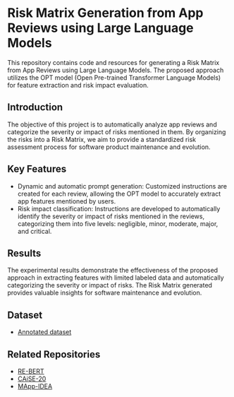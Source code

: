 # Risk Matrix Generation from App Reviews using Large Language Models

This repository contains code and resources for generating a Risk Matrix from App Reviews using Large Language Models. The proposed approach utilizes the OPT model (Open Pre-trained Transformer Language Models) for feature extraction and risk impact evaluation.

## Introduction

The objective of this project is to automatically analyze app reviews and categorize the severity or impact of risks mentioned in them. By organizing the risks into a Risk Matrix, we aim to provide a standardized risk assessment process for software product maintenance and evolution.

## Key Features

- Dynamic and automatic prompt generation: Customized instructions are created for each review, allowing the OPT model to accurately extract app features mentioned by users.
- Risk impact classification: Instructions are developed to automatically identify the severity or impact of risks mentioned in the reviews, categorizing them into five levels: negligible, minor, moderate, major, and critical.

## Results

The experimental results demonstrate the effectiveness of the proposed approach in extracting features with limited labeled data and automatically categorizing the severity or impact of risks. The Risk Matrix generated provides valuable insights for software maintenance and evolution.

## Dataset 
* [Annotated dataset](https://github.com/jsdabrowski/CAiSE-20)

## Related Repositories

* [RE-BERT](https://github.com/adailtonaraujo/RE-BERT)
* [CAiSE-20](https://github.com/jsdabrowski/CAiSE-20)
* [MApp-IDEA](https://github.com/vitormesaque/mapp-idea)
